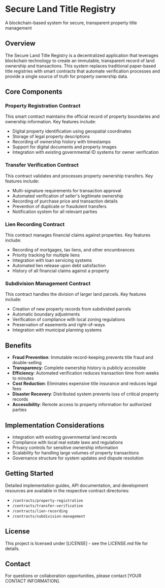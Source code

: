 # Secure Land Title Registry

A blockchain-based system for secure, transparent property title management

## Overview

The Secure Land Title Registry is a decentralized application that leverages blockchain technology to create an immutable, transparent record of land ownership and transactions. This system replaces traditional paper-based title registries with smart contracts that automate verification processes and provide a single source of truth for property ownership data.

## Core Components

### Property Registration Contract

This smart contract maintains the official record of property boundaries and ownership information. Key features include:

- Digital property identification using geospatial coordinates
- Storage of legal property descriptions
- Recording of ownership history with timestamps
- Support for digital documents and property images
- Integration with existing governmental ID systems for owner verification

### Transfer Verification Contract

This contract validates and processes property ownership transfers. Key features include:

- Multi-signature requirements for transaction approval
- Automated verification of seller's legitimate ownership
- Recording of purchase price and transaction details
- Prevention of duplicate or fraudulent transfers
- Notification system for all relevant parties

### Lien Recording Contract

This contract manages financial claims against properties. Key features include:

- Recording of mortgages, tax liens, and other encumbrances
- Priority tracking for multiple liens
- Integration with loan servicing systems
- Automated lien release upon debt satisfaction
- History of all financial claims against a property

### Subdivision Management Contract

This contract handles the division of larger land parcels. Key features include:

- Creation of new property records from subdivided parcels
- Automatic boundary adjustments
- Verification of compliance with local zoning regulations
- Preservation of easements and right-of-ways
- Integration with municipal planning systems

## Benefits

- **Fraud Prevention**: Immutable record-keeping prevents title fraud and double-selling
- **Transparency**: Complete ownership history is publicly accessible
- **Efficiency**: Automated verification reduces transaction time from weeks to minutes
- **Cost Reduction**: Eliminates expensive title insurance and reduces legal fees
- **Disaster Recovery**: Distributed system prevents loss of critical property records
- **Accessibility**: Remote access to property information for authorized parties

## Implementation Considerations

- Integration with existing governmental land records
- Compliance with local real estate laws and regulations
- Privacy controls for sensitive ownership information
- Scalability for handling large volumes of property transactions
- Governance structure for system updates and dispute resolution

## Getting Started

Detailed implementation guides, API documentation, and development resources are available in the respective contract directories:

- `/contracts/property-registration`
- `/contracts/transfer-verification`
- `/contracts/lien-recording`
- `/contracts/subdivision-management`

## License

This project is licensed under [LICENSE] - see the LICENSE.md file for details.

## Contact

For questions or collaboration opportunities, please contact [YOUR CONTACT INFORMATION].
